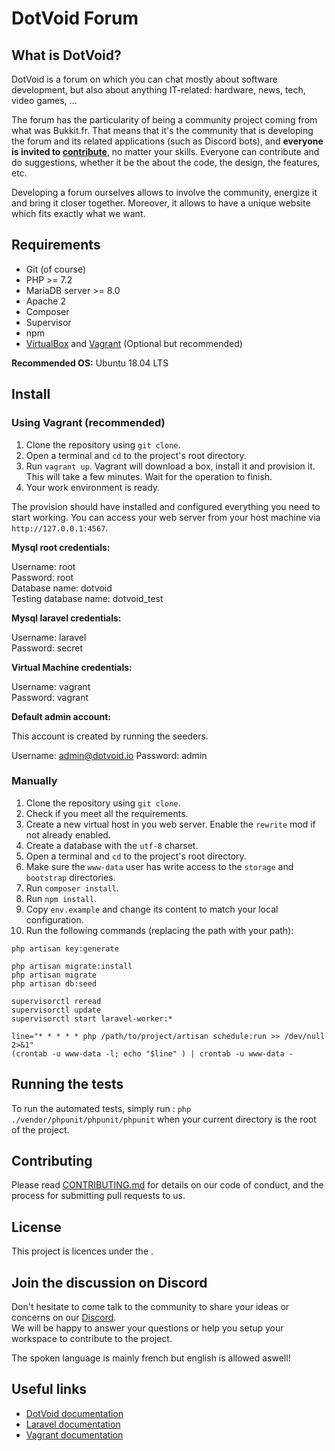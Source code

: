 # DotVoid Forum

## What is DotVoid?

DotVoid is a forum on which you can chat mostly about software development, but also about anything IT-related: hardware, news, tech, video games, ...

The forum has the particularity of being a community project coming from what was Bukkit.fr. That means that it's the community that is developing the forum and its related applications (such as Discord bots), and **everyone is invited to [contribute]()**, no matter your skills. Everyone can contribute and do suggestions, whether it be the about the code, the design, the features, etc.

Developing a forum ourselves allows to involve the community, energize it and bring it closer together. Moreover, it allows to have a unique website which fits exactly what we want.

## Requirements

* Git (of course)
* PHP >= 7.2
* MariaDB server >= 8.0
* Apache 2
* Composer
* Supervisor
* npm
* [VirtualBox](https://www.virtualbox.org/) and [Vagrant](https://www.vagrantup.com/) (Optional but recommended)

**Recommended OS:** Ubuntu 18.04 LTS

## Install

### Using Vagrant (recommended)

1. Clone the repository using `git clone`.
2. Open a terminal and `cd` to the project's root directory.
3. Run `vagrant up`. Vagrant will download a box, install it and provision it. This will take a few minutes. Wait for the operation to finish.
4. Your work environment is ready.

The provision should have installed and configured everything you need to start working. You can access your web server from your host machine via `http://127.0.0.1:4567`.

**Mysql root credentials:**

Username: root  
Password: root  
Database name: dotvoid  
Testing database name: dotvoid_test  

**Mysql laravel credentials:**

Username: laravel  
Password: secret

**Virtual Machine credentials:**

Username: vagrant  
Password: vagrant

**Default admin account:**

This account is created by running the seeders.

Username: admin@dotvoid.io
Password: admin

### Manually

1. Clone the repository using `git clone`.
2. Check if you meet all the requirements.
3. Create a new virtual host in you web server. Enable the `rewrite` mod if not already enabled.
4. Create a database with the `utf-8` charset.
5. Open a terminal and `cd` to the project's root directory.
6. Make sure the `www-data` user has write access to the `storage` and `bootstrap` directories.
7. Run `composer install`.
8. Run `npm install`.
9. Copy `env.example` and change its content to match your local configuration.
10. Run the following commands (replacing the path with your path):
```
php artisan key:generate

php artisan migrate:install
php artisan migrate
php artisan db:seed

supervisorctl reread
supervisorctl update
supervisorctl start laravel-worker:*

line="* * * * * php /path/to/project/artisan schedule:run >> /dev/null 2>&1"
(crontab -u www-data -l; echo "$line" ) | crontab -u www-data -
```


## Running the tests

To run the automated tests, simply run : `php ./vendor/phpunit/phpunit/phpunit` when your current directory is the root of the project.

## Contributing

Please read [CONTRIBUTING.md](.github/CONTRIBUTING.md) for details on our code of conduct, and the process for submitting pull requests to us.

## License

This project is licences under the [<INSERT LICENCE HERE>]().

## Join the discussion on Discord

Don't hesitate to come talk to the community to share your ideas or concerns on our [Discord](https://discord.gg/pmubSNC).  
We will be happy to answer your questions or help you setup your workspace to contribute to the project.  

The spoken language is mainly french but english is allowed aswell!

## Useful links

* [DotVoid documentation]()
* [Laravel documentation](https://laravel.com/docs/5.6)
* [Vagrant documentation](https://www.vagrantup.com/docs/index.html)